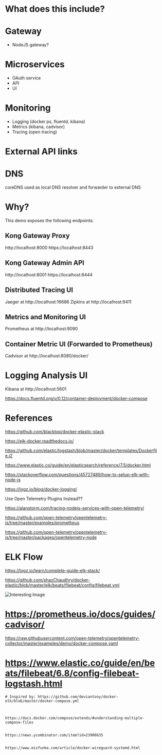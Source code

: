 # What does this include?

# Gateway
- NodeJS gateway?

# Microservices
- OAuth service 
- API
- UI

# Monitoring
- Logging (docker ps, fluentd, kibana)
- Metrics (kibana, cadvisor)
- Tracing (open tracing)

# External API links

# DNS
coreDNS used as local DNS resolver and forwarder to external DNS

# Why?

This demo exposes the following endpoints:

## Kong Gateway Proxy
http://localhost:8000
https://localhost:8443

## Kong Gateway Admin API
http://localhost:8001
https://localhost:8444

## Distributed Tracing UI
Jaeger at http://localhost:16686
Zipkins at http://localhost:9411

## Metrics and Monitoring UI
Prometheus at http://localhost:9090

## Container Metric UI (Forwarded to Prometheus)
Cadvisor at http://localhost:8080/docker/

# Logging Analysis UI
Kibana at http://localhost:5601



https://docs.fluentd.org/v/0.12/container-deployment/docker-compose

# References

https://github.com/blacktop/docker-elastic-stack

https://elk-docker.readthedocs.io/

https://github.com/elastic/logstash/blob/master/docker/templates/Dockerfile.j2

https://www.elastic.co/guide/en/elasticsearch/reference/7.5/docker.html

https://stackoverflow.com/questions/45727489/how-to-setup-elk-with-node-js


https://logz.io/blog/docker-logging/

 <!-- --log-driver=syslog \
 --log-opt syslog-address=tcp://:5000
 \ --log-opt syslog-facility=daemon -->



Use Open Telemetry Plugins Instead??

https://alanstorm.com/tracing-nodejs-services-with-open-telemetry/


https://github.com/open-telemetry/opentelemetry-js/tree/master/examples/prometheus


https://github.com/open-telemetry/opentelemetry-js/tree/master/packages/opentelemetry-node



# ELK Flow

https://logz.io/learn/complete-guide-elk-stack/  


https://github.com/shazChaudhry/docker-elastic/blob/master/elk/beats/filebeat/config/filebeat.yml

![Interesting Image](./image6-1024x422.png)


# https://prometheus.io/docs/guides/cadvisor/


https://raw.githubusercontent.com/open-telemetry/opentelemetry-collector/master/examples/demo/docker-compose.yaml


  # https://www.elastic.co/guide/en/beats/filebeat/6.8/config-filebeat-logstash.html


    # Inspired by: https://github.com/deviantony/docker-elk/blob/master/docker-compose.yml



    https://docs.docker.com/compose/extends/#understanding-multiple-compose-files


    https://news.ycombinator.com/item?id=23906635
    

    https://www.eisfunke.com/article/docker-wireguard-systemd.html